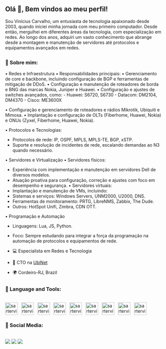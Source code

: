 ## Olá 👋, Bem vindos ao meu perfil!
<div>

 Sou Vinícius Carvalho, um entusiasta de tecnologia apaixonado desde 2003, quando iniciei minha jornada com meu primeiro computador. Desde então, mergulhei em diferentes áreas da tecnologia, com especialização em redes.
 Ao longo dos anos, adquiri um vasto conhecimento que abrange desde a montagem e manutenção de servidores até protocolos e equipamentos avançados em redes.
</div>

##

### 🧐 Sobre mim:

• Redes e Infraestrutura
 • Responsabilidades principais:
   • Gerenciamento de core e backbone, incluindo configuração de BGP e ferramentas de mitigação de DDoS.
   • Configuração e manutenção de roteadores de borda e BNG das marcas Nokia, Juniper e Huawei.
   • Configuração e ajustes de switches avançados, como:
    - Huawei: S6720, S6730
    - Datacom: DM2104, DM4370
    - Cisco: ME3600X
    
• Configuração e gerenciamento de roteadores e rádios Mikrotik, Ubiquiti e Mimosa.
• Implantação e configuração de OLTs (Fiberhome, Huawei, Nokia) e ONUs (Zyxel, Fiberhome, Huawei, Nokia).



 • Protocolos e Tecnologias:
   - Protocolos de rede: IP, OSPF, MPLS, MPLS-TE, BGP, xSTP.
   - Suporte e resolução de incidentes de rede, escalando demandas ao N3 quando necessário.
     
• Servidores e Virtualização
 • Servidores físicos:
   - Experiência com implementação e manutenção em servidores Dell de diversos modelos.
   - Atuação proativa para configuração, correção e ajustes com foco em desempenho e segurança.
  • Servidores virtuais:
   - Implantação e manutenção de VMs, incluindo:
   - Sistemas e serviços: Windows Servers, UNM2000, U2000, DNS.
   - Ferramentas de monitoramento: PRTG, LibreNMS, Zabbix, The Dude.
   - Outros: HotSpot Unifi, Zimbra, CDN OTT.
     
• Programação e Automação
 - Linguagens: Lua, JS, Python.
 - Foco: Sempre estudando para integrar a força da programação na automação de protocolos e equipamentos de rede.


- 💻  Especialista em Redes e Tecnologia
- 🚀  CTO na [UbiNet](https://ubinet.net.br)
- 🌍  Cordeiro-RJ, Brazil


##

### 🔨 Language and Tools:

<div style="display: inline_block"><br>
  <img align="center" alt="sartervitor-HTML" title="HTML" widht="40" height="40" src="https://cdn.jsdelivr.net/gh/devicons/devicon/icons/html5/html5-original.svg"> &nbsp;
  <img align="center" alt="sartervitor-CSS" title="CSS" widht="40" height="40" src="https://cdn.jsdelivr.net/gh/devicons/devicon/icons/css3/css3-original.svg" > &nbsp;
  <img align="center" alt="sartervitor-BOOTSTRAP" title="Boostrap" widht="40" height="40" src="https://cdn.jsdelivr.net/gh/devicons/devicon/icons/bootstrap/bootstrap-plain.svg"> &nbsp; 
  <img align="center" alt="sartervitor-CSHARP" title="C#" widht="40" height="40" src="https://cdn.jsdelivr.net/gh/devicons/devicon/icons/csharp/csharp-original.svg"> &nbsp; 
  <img align="center" alt="sartervitor-PHP" title="PHP" widht="40" height="40" src="https://cdn.jsdelivr.net/gh/devicons/devicon/icons/php/php-plain.svg" > &nbsp;
  <img align="center" alt="sartervitor-CI3" title="CodeIgniter 3" widht="40" height="40" src="https://cdn.jsdelivr.net/gh/devicons/devicon/icons/codeigniter/codeigniter-plain.svg" > &nbsp; 
  <img align="center" alt="sartervitor-JS" title="JavaScript" widht="40" height="40" src="https://cdn.jsdelivr.net/gh/devicons/devicon/icons/javascript/javascript-original.svg"> &nbsp; 
  <img align="center" alt="sartervitor-MYSQL" title="MySql" widht="40" height="40" src="https://cdn.jsdelivr.net/gh/devicons/devicon/icons/mysql/mysql-plain-wordmark.svg"> &nbsp;
  <img align="center" alt="sartervitor-LUA" title=".Lua" widht="40" height="40" src="https://cdn.jsdelivr.net/gh/devicons/devicon/icons/lua/lua-original.svg"> &nbsp;
</div>
          
### 💭 Social Media:

<div style="display: inline_block"><br>
  <a href="https://www.instagram.com/sartervitor/" target="_blank"><img src="https://img.shields.io/badge/Instagram-E4405F?style=for-the-badge&logo=instagram&logoColor=white"></a>
  <a href="https://www.linkedin.com/in/sartervitor/" target="__blank"><img src="https://img.shields.io/badge/LinkedIn-0077B5?style=for-the-badge&logo=linkedin&logoColor=white"></a>
  <a href="" target="_blank"><img src="https://img.shields.io/badge/Telegram-2CA5E0?style=for-the-badge&logo=telegram&logoColor=white"></a>
</div>



